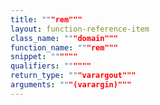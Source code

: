 ```yaml
---
title: """rem"""
layout: function-reference-item
class_name: """domain"""
function_name: """rem"""
snippet: """"""
qualifiers: """"""
return_type: """varargout"""
arguments: """(varargin)"""
---
```


